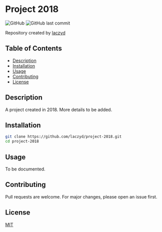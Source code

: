 # Project 2018

![GitHub](https://img.shields.io/github/license/laczyd/project-2018?style=flat-square)
![GitHub last commit](https://img.shields.io/github/last-commit/laczyd/project-2018?style=flat-square)

Repository created by [laczyd](https://github.com/laczyd)

## Table of Contents
- [Description](#description)
- [Installation](#installation)
- [Usage](#usage)
- [Contributing](#contributing)
- [License](#license)

## Description
A project created in 2018. More details to be added.

## Installation
```bash
git clone https://github.com/laczyd/project-2018.git
cd project-2018
```

## Usage
To be documented.

## Contributing
Pull requests are welcome. For major changes, please open an issue first.

## License
[MIT](https://choosealicense.com/licenses/mit/)